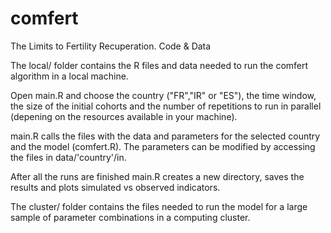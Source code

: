 # comfert
The Limits to Fertility Recuperation. Code &amp; Data

The local/ folder contains the R files and data needed to run the comfert algorithm in a local machine. 

Open main.R and choose the country ("FR","IR" or "ES"), the time window, the size of the initial cohorts and the number of repetitions to run in parallel (depening on the resources available in your machine).

main.R calls the files with the data and parameters for the selected country and the model (comfert.R). The parameters can be modified by accessing the files in data/'country'/in.

After all the runs are finished main.R creates a new directory, saves the results and plots simulated vs observed indicators.

The cluster/ folder contains the files needed to run the model for a large sample of parameter combinations in a computing cluster.   
